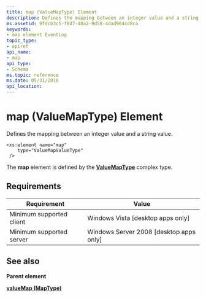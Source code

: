 ```yaml
---
title: map (ValueMapType) Element
description: Defines the mapping between an integer value and a string value.
ms.assetid: 9fdcb3c5-f847-40a2-9d58-4dad964cd8ca
keywords:
- map element EventLog
topic_type:
- apiref
api_name:
- map
api_type:
- Schema
ms.topic: reference
ms.date: 05/31/2018
api_location: 
---
```


# map (ValueMapType) Element

Defines the mapping between an integer value and a string value.

``` syntax
<xs:element name="map"
    type="ValueMapValueType"
 />
```

The **map** element is defined by the [**ValueMapType**](eventmanifestschema-valuemaptype-complextype.md) complex type.

## Requirements



| Requirement | Value |
|-------------------------------------|------------------------------------------------------|
| Minimum supported client<br/> | Windows Vista \[desktop apps only\]<br/>       |
| Minimum supported server<br/> | Windows Server 2008 \[desktop apps only\]<br/> |



## See also

<dl> <dt>

**Parent element**
</dt> <dt>

[**valueMap (MapType)**](eventmanifestschema-valuemap-maptype-element.md)
</dt> </dl>

 

 





